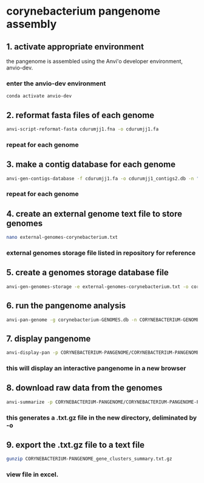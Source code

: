 # corynebacterium pangenome assembly
## 1. activate appropriate environment
the pangenome is assembled using the Anvi'o developer environment, anvio-dev.
### enter the anvio-dev environment
```sh
conda activate anvio-dev
```
## 2. reformat fasta files of each genome
```sh
anvi-script-reformat-fasta cdurumjj1.fna -o cdurumjj1.fa
```
### repeat for each genome
## 3. make a contig database for each genome
```sh
anvi-gen-contigs-database -f cdurumjj1.fa -o cdurumjj1_contigs2.db -n "cdurumjj1"
```
### repeat for each genome
## 4. create an external genome text file to store genomes
```sh 
nano external-genomes-corynebacterium.txt 
```
### external genomes storage file listed in repository for reference
## 5. create a genomes storage database file
```sh
anvi-gen-genomes-storage -e external-genomes-corynebacterium.txt -o corynebacterium-GENOMES.db 
```
## 6. run the pangenome analysis
```sh
anvi-pan-genome -g corynebacterium-GENOMES.db -n CORYNEBACTERIUM-GENOME
```
## 7. display pangenome
```sh
anvi-display-pan -p CORYNEBACTERIUM-PANGENOME/CORYNEBACTERIUM-PANGENOME-PAN.db -g corynebacterium-GENOMES.db
```
### this will display an interactive pangenome in a new browser
## 8. download raw data from the genomes
```sh
anvi-summarize -p CORYNEBACTERIUM-PANGENOME/CORYNEBACTERIUM-PANGENOME-PAN.db -g corynebacterium-GENOMES.db
```
### this generates a .txt.gz file in the new directory, deliminated by -o
## 9. export the .txt.gz file to a text file
```sh
gunzip CORYNEBACTERIUM-PANGENOME_gene_clusters_summary.txt.gz
```
### view file in excel.


